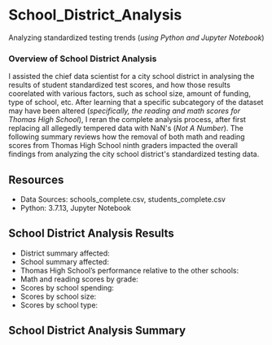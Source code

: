# School_District_Analysis
Analyzing standardized testing trends (_using Python and Jupyter Notebook_)

### Overview of School District Analysis
I assisted the chief data scientist for a city school district in analysing the results of student standardized test scores, and how those results coorelated with various factors, such as school size, amount of funding, type of school, etc. After learning that a specific subcategory of the dataset may have been altered (_specifically, the reading and math scores for Thomas High School_), I reran the complete analysis process, after first replacing all allegedly tempered data with NaN's (_Not A Number_). The following summary reviews how the removal of both math and reading scores from Thomas High School ninth graders impacted the overall findings from analyzing the city school district's standardized testing data.

## Resources
- Data Sources: schools_complete.csv, students_complete.csv 
- Python: 3.7.13, Jupyter Notebook

## School District Analysis Results

- District summary affected:
- School summary affected:
- Thomas High School’s performance relative to the other schools:
- Math and reading scores by grade:
- Scores by school spending:
- Scores by school size:
- Scores by school type:

## School District Analysis Summary
